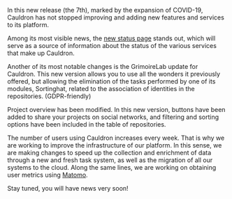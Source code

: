 In this new release (the 7th), marked by the expansion of COVID-19, Cauldron has not stopped improving and adding new features and services to its platform.

Among its most visible news, the [new status page](https://status.cauldron.io/) stands out, which will serve as a source of information about the status of the various services that make up Cauldron.

Another of its most notable changes is the GrimoireLab update for Cauldron. This new version allows you to use all the wonders it previously offered, but allowing the elimination of the tasks performed by one of its modules, Sortinghat, related to the association of identities in the repositories. (GDPR-friendly)

Project overview has been modified. In this new version, buttons have been added to share your projects on social networks, and filtering and sorting options have been included in the table of repositories.

The number of users using Cauldron increases every week. That is why we are working to improve the infrastructure of our platform. In this sense, we are making changes to speed up the collection and enrichment of data through a new and fresh task system, as well as the migration of all our systems to the cloud. Along the same lines, we are working on obtaining user metrics using [Matomo](https://matomo.org/).

Stay tuned, you will have news very soon!
